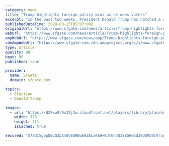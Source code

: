 ```yaml
---
category: news
title: "Trump highlights foreign policy wins as he woos voters"
excerpt: "In the past two weeks, President Donald Trump has notched a string of diplomatic wins he's highlighting with voters in the run-up to the election, but his report card on the most serious threats to U."
publishedDateTime: 2020-09-15T05:07:00Z
originalUrl: "https://www.sfgate.com/news/article/Trump-highlights-foreign-policy-wins-as-he-woos-15566532.php"
webUrl: "https://www.sfgate.com/news/article/Trump-highlights-foreign-policy-wins-as-he-woos-15566532.php"
ampWebUrl: "https://www.sfgate.com/news/amp/Trump-highlights-foreign-policy-wins-as-he-woos-15566532.php"
cdnAmpWebUrl: "https://www-sfgate-com.cdn.ampproject.org/c/s/www.sfgate.com/news/amp/Trump-highlights-foreign-policy-wins-as-he-woos-15566532.php"
type: article
quality: 90
heat: 90
published: true

provider:
  name: SFGate
  domain: sfgate.com

topics:
  - Election
  - Donald Trump

images:
  - url: "https://d29xw9s9x32j3w.cloudfront.net/players/library/placeholder.png"
    width: 375
    height: 211
    isCached: true

secured: "S7adI5gbpOB3Q2pA4AVE8RBwE9ZELxKAH+KJtGh4Q3SEGH0GdZ9OGMb9CVraqvurvMNB8bJN5lvSkAmAcIYqkaEDkCL7J+kuZVdbRaUvnYfUSRtjYxZ4OSjqnjWNFqHg0L6fKpAMXak3eEdp6MSsKWEkIoljCtD2MzTUViiWTeloqyTkHWcuXGG1LMMw851AL43r8o1DcJueTlyO9MyMKG+zVg8P7AoBAtQRenTuKVa3WztM1a5rtxtNTgSTlbI4one44Wb1EPPqDD/a0W/Oe4BytWC+lOx1qqSBVaMgXt1mOXwmgQSmcKb7zfcHtJII5Qj2NXwpLNfMHF7y5mnqIjwFspxAzkPB59UHKeumtxQ=;IF6ZhHdCT8yafc9P1Adiiw=="
---
```


